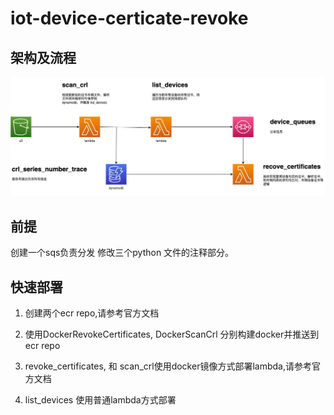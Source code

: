 # iot-device-certicate-revoke
## 架构及流程
![assets/iotcore.jpg](assets/iotcore.jpg)

## 前提
创建一个sqs负责分发
修改三个python 文件的注释部分。
## 快速部署
1. 创建两个ecr repo,请参考官方文档

2. 使用DockerRevokeCertificates, DockerScanCrl 分别构建docker并推送到ecr repo
3. revoke_certificates, 和 scan_crl使用docker镜像方式部署lambda,请参考官方文档
4. list_devices 使用普通lambda方式部署
